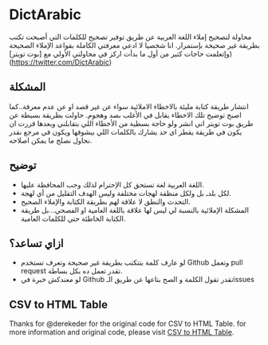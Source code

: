 # DictArabic
محاولة لتصحيح إملاء اللغة العربية عن طريق توفير تصحيح للكلمات التي أصبحت تكتب بطريقة غير صحيحة بإستمرار.
انا شخصيا لا ادعي معرفتي الكاملة بقواعد الإملاء الصحيحة وإتعلمت حاجات كتير من أول ما بدأت اركز في محاولتي الأولي مع [بوت تويتر])(https://twitter.com/DictArabic)

## المشكلة
انتشار طريقة كتابة مليئة بالاخطاء الاملائية سواء عن غير قصد او عن عدم معرفة..كما اصبح توضيح تلك الاخطاء يقابل في الأغلب بصد وهجوم. حاولت بطريقة بسيطة عن طريق بوت تويتر اني انشر ولو حاجة بسطية من الأخطاء اللي بتقابلني وبعدها قررت ان يكون في طريقة يقطر اي حد يشارك بالكلمات اللي بيشوفها ويكون في مرجع نقدر نحاول نصلح ما يمكن اصلاحه.
## توضيح
- اللغة العربية لغة تستحق كل الإحترام لذلك وجب المحافظة عليها.
- لكل بلدـ بل ولكل منظقة لهجات مختلفة وليس الهدف التقليل من أي لهجة.
- التحدث والنطق لا علاقة لهم بطريقة الكتابة والإملاء الصحيح.
- المشكلة الإملائية بالنسبة لي ليس لها علاقة باللغة العامية او الفصحي...بل طريقة الكتابة الخاطئة حتي للكلمات العامية.
## ازاي تساعد؟
- لو عارف كلمة بتتكتب بطريقة غير صحيحة وتعرف تستخدم Github وتعمل pull request تقدر تعمل ده بكل بساطة.
- لو معندكش خبرة في Github تقدر تقول الكلمة و الصح بتاعها عن طريق الـissues

## CSV to HTML Table
Thanks for @derekeder for the original code for CSV to HTML Table. for more information and original code, please visit [CSV to HTML Table](https://github.com/derekeder/csv-to-html-table).
